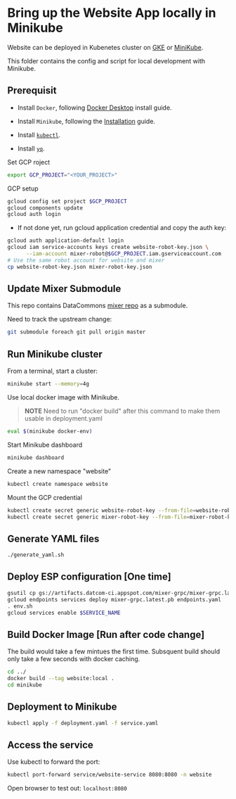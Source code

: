 # Bring up the Website App locally in Minikube

Website can be deployed in Kubenetes cluster on [GKE](https://cloud.google.com/kubernetes-engine) or
[MiniKube](https://minikube.sigs.k8s.io/docs/).

This folder contains the config and script for local development with Minikube.

## Prerequisit

- Install `Docker`, following [Docker Desktop](https://www.docker.com/products/docker-desktop) install guide.

- Install `Minikube`, following the [Installation](https://minikube.sigs.k8s.io/docs/start/) guide.

- Install [`kubectl`](https://kubernetes.io/docs/tasks/tools/install-kubectl/).

- Install [`yq`](https://mikefarah.gitbook.io/yq/).

Set GCP roject

```bash
export GCP_PROJECT="<YOUR_PROJECT>"
```

GCP setup

```bash
gcloud config set project $GCP_PROJECT
gcloud components update
gcloud auth login
```

- If not done yet, run gcloud application credential and copy the auth key:

```bash
gcloud auth application-default login
gcloud iam service-accounts keys create website-robot-key.json \
      --iam-account mixer-robot@$GCP_PROJECT.iam.gserviceaccount.com
# Use the same robot account for website and mixer
cp website-robot-key.json mixer-robot-key.json
```

## Update Mixer Submodule

This repo contains DataCommons [mixer repo](https://github.com/datacommonsorg/mixer) as a submodule.

Need to track the upstream change:

```bash
git submodule foreach git pull origin master
```

## Run Minikube cluster

From a terminal, start a cluster:

```bash
minikube start --memory=4g
```

Use local docker image with Minikube.

> **NOTE** Need to run "docker build" after this command to make them usable in deployment.yaml

```bash
eval $(minikube docker-env)
```

Start Minikube dashboard

```bash
minikube dashboard
```

Create a new namespace "website"

```bash
kubectl create namespace website
```

Mount the GCP credential

```bash
kubectl create secret generic website-robot-key --from-file=website-robot-key.json --namespace=website
kubectl create secret generic mixer-robot-key --from-file=mixer-robot-key.json --namespace=website
```

## Generate YAML files

```bash
./generate_yaml.sh
```

## Deploy ESP configuration [One time]

```bash
gsutil cp gs://artifacts.datcom-ci.appspot.com/mixer-grpc/mixer-grpc.latest.pb .
gcloud endpoints services deploy mixer-grpc.latest.pb endpoints.yaml
. env.sh
gcloud services enable $SERVICE_NAME
```

## Build Docker Image [Run after code change]

The build would take a few mintues the first time. Subsquent build should only take a few seconds with docker caching.

```bash
cd ../
docker build --tag website:local .
cd minikube
```

## Deployment to Minikube

```bash
kubectl apply -f deployment.yaml -f service.yaml
```

## Access the service

Use kubectl to forward the port:

```bash
kubectl port-forward service/website-service 8080:8080 -n website
```

Open browser to test out: `localhost:8080`
